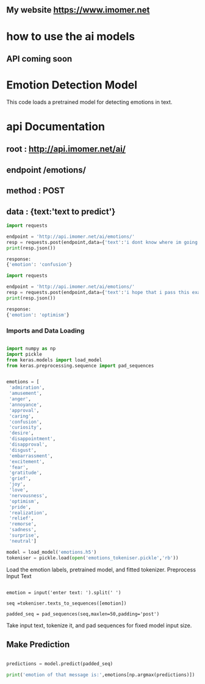 ## My website https://www.imomer.net
# how to use the ai models 
## API coming soon 
# Emotion Detection Model

This code loads a pretrained model for detecting emotions in text.
# api Documentation
## root : http://api.imomer.net/ai/
## endpoint /emotions/
## method : POST
## data : {text:'text to predict'}
```python
import requests

endpoint = 'http://api.imomer.net/ai/emotions/'
resp = requests.post(endpoint,data={'text':'i dont know where im going'})
print(resp.json())

```
```python
response:
{'emotion': 'confusion'}
```


```python
import requests

endpoint = 'http://api.imomer.net/ai/emotions/'
resp = requests.post(endpoint,data={'text':'i hope that i pass this exam'})
print(resp.json())
```

```python
response:
{'emotion': 'optimism'}
```


### Imports and Data Loading
```python

import numpy as np
import pickle
from keras.models import load_model
from keras.preprocessing.sequence import pad_sequences
```

```python

emotions = [
 'admiration',
 'amusement',
 'anger',
 'annoyance',
 'approval',
 'caring',
 'confusion',
 'curiosity',
 'desire',
 'disappointment',
 'disapproval',
 'disgust',
 'embarrassment',
 'excitement',
 'fear',
 'gratitude',
 'grief',
 'joy',
 'love',
 'nervousness',
 'optimism',
 'pride',
 'realization',
 'relief',
 'remorse',
 'sadness',
 'surprise',
 'neutral']

model = load_model('emotions.h5')
tokeniser = pickle.load(open('emotions_tokeniser.pickle','rb'))
```
Load the emotion labels, pretrained model, and fitted tokenizer.
Preprocess Input Text
```pytho

emotion = input('enter text: ').split(' ')

seq =tokeniser.texts_to_sequences([emotion])

padded_seq = pad_sequences(seq,maxlen=50,padding='post')
```
Take input text, tokenize it, and pad sequences for fixed model input size.
## Make Prediction
```python

predictions = model.predict(padded_seq)

print('emotion of that message is:',emotions[np.argmax(predictions)])

```
